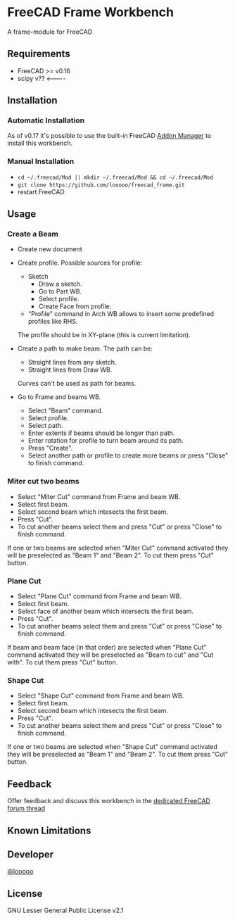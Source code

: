 # FreeCAD Frame Workbench 
A frame-module for FreeCAD

## Requirements
* FreeCAD >= v0.16
* scipy v?? <----

## Installation
### Automatic Installation
As of v0.17 it's possible to use the built-in FreeCAD [Addon Manager](https://github.com/FreeCAD/FreeCAD-addons#1-builtin-addon-manager) 
to install this workbench.

### Manual Installation
  * `cd ~/.freecad/Mod || mkdir ~/.freecad/Mod && cd ~/.freecad/Mod`
  * `git clone https://github.com/looooo/freecad_frame.git`
  * restart FreeCAD

## Usage

### Create a Beam

* Create new document
* Create profile. Possible sources for profile:
  * Sketch
    * Draw a sketch.
    * Go to Part WB.
    * Select profile.
    * Create Face from profile.
  * "Profile" command in Arch WB allows to insert some predefined
    profiles like RHS. 
  
  The profile should be in XY-plane (this is current limitation). 
* Create a path to make beam. The path can be:
  * Straight lines from any sketch.
  * Straight lines from Draw WB.
  
  Curves can't be used as path for beams.
* Go to Frame and beams WB.
  * Select "Beam" command.
  * Select profile.
  * Select path.
  * Enter extents if beams should be longer than path.
  * Enter rotation for profile to turn beam around its path.
  * Press "Create".
  * Select another path or profile to create more beams or press
    "Close" to finish command. 

### Miter cut two beams
  
* Select "Miter Cut" command from Frame and beam WB.
* Select first beam.
* Select second beam which intesects the first beam.
* Press "Cut".
* To cut another beams select them and press "Cut" or press "Close" to
  finish command. 

If one or two beams are selected when "Miter Cut" command activated
they will be preselected as "Beam 1" and "Beam 2". To cut them press
"Cut" button.

### Plane Cut

* Select "Plane Cut" command from Frame and beam WB.
* Select first beam.
* Select face of another beam which intersects the first beam.
* Press "Cut".
* To cut another beams select them and press "Cut" or press "Close" to
  finish command. 

If beam and beam face (in that order) are selected when "Plane Cut"
command activated they will be preselected as "Beam to cut" and "Cut
with". To cut them press "Cut" button.

### Shape Cut

* Select "Shape Cut" command from Frame and beam WB.
* Select first beam.
* Select second beam which intesects the first beam.
* Press "Cut".
* To cut another beams select them and press "Cut" or press "Close" to
  finish command. 

If one or two beams are selected when "Shape Cut" command activated
they will be preselected as "Beam 1" and "Beam 2". To cut them press
"Cut" button.

## Feedback
Offer feedback and discuss this workbench in the [dedicated FreeCAD forum thread]()

## Known Limitations

## Developer
[@looooo](https://github.com/looooo)

## License
GNU Lesser General Public License v2.1
